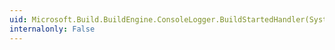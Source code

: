 ```yaml
---
uid: Microsoft.Build.BuildEngine.ConsoleLogger.BuildStartedHandler(System.Object,Microsoft.Build.Framework.BuildStartedEventArgs)
internalonly: False
---
```

